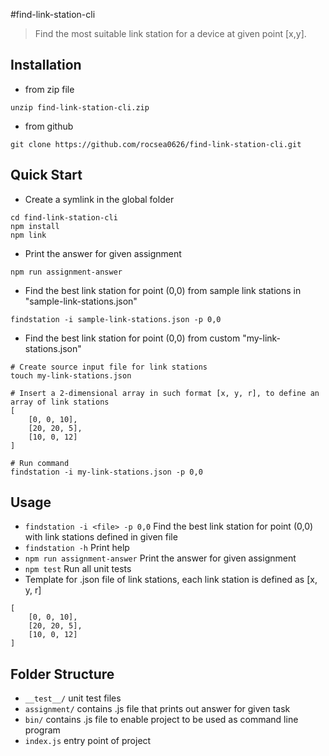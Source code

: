 #find-link-station-cli
> Find the most suitable link station for a device at given point [x,y].

## Installation

- from zip file
```shell
unzip find-link-station-cli.zip
```
- from github
```shell
git clone https://github.com/rocsea0626/find-link-station-cli.git
```


## Quick Start
- Create a symlink in the global folder 
```shell
cd find-link-station-cli
npm install
npm link
```

- Print the answer for given assignment
```shell
npm run assignment-answer
```

- Find the best link station for point (0,0) from sample link stations in "sample-link-stations.json"
```shell
findstation -i sample-link-stations.json -p 0,0
```

- Find the best link station for point (0,0) from custom "my-link-stations.json"
```shell
# Create source input file for link stations
touch my-link-stations.json

# Insert a 2-dimensional array in such format [x, y, r], to define an array of link stations
[
    [0, 0, 10],
    [20, 20, 5],
    [10, 0, 12]
]

# Run command
findstation -i my-link-stations.json -p 0,0
```


## Usage

-   `findstation -i <file> -p 0,0` Find the best link station for point (0,0) with link stations defined in given file
-   `findstation -h` Print help
-   `npm run assignment-answer` Print the answer for given assignment
-   `npm test` Run all unit tests
-   Template for .json file of link stations, each link station is defined as [x, y, r]
```shell
[
    [0, 0, 10],
    [20, 20, 5],
    [10, 0, 12]
]
```

## Folder Structure
- ```__test__/``` unit test files
- ```assignment/``` contains .js file that prints out answer for given task
- ```bin/``` contains .js file to enable project to be used as command line program
- ```index.js``` entry point of project
